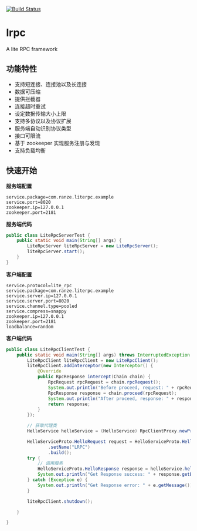 [![Build Status](https://travis-ci.org/ranze16/lrpc.svg?branch=master)](https://travis-ci.org/ranze16/lrpc)
# lrpc

A lite RPC framework 

## 功能特性

- 支持短连接、连接池以及长连接
- 数据可压缩
- 提供拦截器
- 连接超时重试
- 设定数据传输大小上限
- 支持多协议以及协议扩展
- 服务端自动识别协议类型
- 接口可限流
- 基于 zookeeper 实现服务注册与发现
- 支持负载均衡

## 快速开始

**服务端配置**

```
service.package=com.ranze.literpc.example
service.port=8020
zookeeper.ip=127.0.0.1
zookeeper.port=2181
```

**服务端代码**
```java
public class LiteRpcServerTest {
    public static void main(String[] args) {
        LiteRpcServer liteRpcServer = new LiteRpcServer();
        liteRpcServer.start();
    }
}
```

**客户端配置**

```
service.protocol=lite_rpc
service.package=com.ranze.literpc.example
service.server.ip=127.0.0.1
service.server.port=8020
service.channel.type=pooled
service.compress=snappy
zookeeper.ip=127.0.0.1
zookeeper.port=2181
loadbalance=random
```

**客户端代码**

```java
public class LiteRpcClientTest {
    public static void main(String[] args) throws InterruptedException {
        LiteRpcClient liteRpcClient = new LiteRpcClient();
        liteRpcClient.addInterceptor(new Interceptor() {
            @Override
            public RpcResponse intercept(Chain chain) {
                RpcRequest rpcRequest = chain.rpcRequest();
                System.out.println("Before proceed, request: " + rpcRequest);
                RpcResponse response = chain.proceed(rpcRequest);
                System.out.println("After proceed, response: " + response);
                return response;
            }
        });

        // 获取代理类
        HelloService helloService = (HelloService) RpcClientProxy.newProxy(liteRpcClient, HelloService.class);

        HelloServiceProto.HelloRequest request = HelloServiceProto.HelloRequest.newBuilder()
                .setName("LRPC")
                .build();
        try {
            // 调用服务
            HelloServiceProto.HelloResponse response = helloService.hello(request);
            System.out.println("Get Response success: " + response.getEcho());
        } catch (Exception e) {
            System.out.println("Get Response error: " + e.getMessage());
        }

        liteRpcClient.shutdown();

    }

}
```



